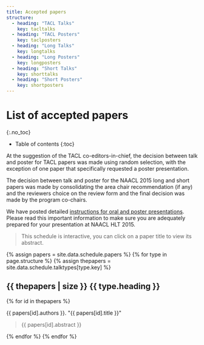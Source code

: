 ```yaml
---
title: Accepted papers
structure:
  - heading: "TACL Talks"
    key: tacltalks
  - heading: "TACL Posters"
    key: taclposters
  - heading: "Long Talks"
    key: longtalks
  - heading: "Long Posters"
    key: longposters
  - heading: "Short Talks"
    key: shorttalks
  - heading: "Short Posters"
    key: shortposters
---
```


# List of accepted papers
{:.no_toc}

* Table of contents 
{:toc}

At the suggestion of the TACL co-editors-in-chief, the decision
between talk and poster for TACL papers was made using random
selection, with the exception of one paper that specifically requested
a poster presentation.

The decision between talk and poster for the NAACL 2015 long and
short papers was made by consolidating the area chair recommendation
(if any) and the reviewers choice on the review form and the final
decision was made by the program co-chairs.

We have posted detailed [instructions for oral and poster
presentations](presentation-instructions.html). Please read this
important information to make sure you are adequately prepared for
your presentation at NAACL HLT 2015.

> This schedule is interactive, you can click on a paper title to view its abstract.

{% assign papers = site.data.schedule.papers %}
{% for type in page.structure %}
{% assign thepapers = site.data.schedule.talktypes[type.key] %}

## {{ thepapers | size }} {{ type.heading }}

{% for id in thepapers %}

<div class="talkinfo">
<p>
<span class="talkauthors">{{ papers[id].authors }}</span>.
"<span class="talktitle">{{ papers[id].title }}</span>"
</p>
<blockquote class="sessiontalkabstract">{{ papers[id].abstract }}</blockquote>
</div>

{% endfor %}
{% endfor %}


